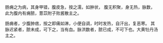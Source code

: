 肠痈之为病，其身甲错，腹皮急，按之濡，如肿状，
腹无积聚，身无热，脉数，此为腹内有痈脓，薏苡附子败酱散主之。

肠痈者，少腹肿痞，按之即痛如淋，小便自调，时时发热，自汗出，复恶寒。
其脉迟紧者，脓未成，可下之，当有血。脉洪数者，脓已成，不可下也。大黄牡丹汤主之。
